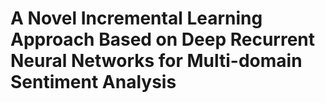 # A Novel Incremental Learning Approach Based on Deep Recurrent Neural Networks for Multi-domain Sentiment Analysis
